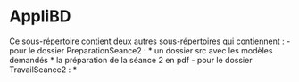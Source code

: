 # AppliBD

Ce sous-répertoire contient deux autres sous-répertoires qui contiennent :
	- pour le dossier PreparationSeance2 :
		* un dossier src avec les modèles demandés
		* la préparation de la séance 2 en pdf
	- pour le dossier TravailSeance2 :
		*